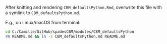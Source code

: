 After knitting and rendering `CBM_defaultsPython.Rmd`, overwrite this file with a symlink to `CBM_defaultsPython.md`.

E.g., on Linux/macOS from terminal:

```bash
cd C:/Camille/GitHub/spadesCBM/modules/CBM_defaultsPython
rm README.md && ln -s CBM_defaultsPython.md README.md
```
